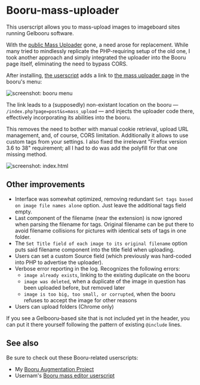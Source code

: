 # Booru-mass-uploader
This userscript allows you to mass-upload images to imageboard sites running Gelbooru software.

With the [public Mass Uploader](https://unblock.ibsearch.xxx/mass-upload/) gone, a need arose for replacement. While many tried to mindlessly replicate the PHP-requiring setup of the old one, I took another approach and simply integrated the uploader into the Booru page itself, eliminating the need to bypass CORS.

After installing, [the userscript](https://github.com/Seedmanc/Booru-mass-uploader/raw/gh-pages/booru.mass.uploader.user.js) adds a link to [the mass uploader page](https://github.com/Seedmanc/Booru-mass-uploader/raw/gh-pages/index.html) in the booru's menu:

![screenshot: booru menu](http://puu.sh/mvB9F/ea5668b606.png)

The link leads to a (supposedly) non-existant location on the booru &mdash; `/index.php?page=post&s=mass_upload` &mdash; and injects the uploader code there, effectively incorporating its abilities into the booru.

This removes the need to bother with manual cookie retrieval, upload URL management, and, of course, CORS limitation. Additionally it allows to use custom tags from your settings. I also fixed the irrelevant "Firefox version 3.6 to 38" requirement; all I had to do was add the polyfill for that one missing method.

![screenshot: index.html](http://puu.sh/mvCQq/aab7d13bc0.png)

## Other improvements

* Interface was somewhat optimized, removing redundant `Set tags based on image file names alone` option. Just leave the additional tags field empty.  
* Last component of the filename (near the extension) is now ignored when parsing the filename for tags. Original filename can be put there to avoid filename collisions for pictures with identical sets of tags in one folder.
* The `Set Title field of each image to its original filename` option puts said filename component into the title field when uploading.
* Users can set a custom Source field (which previously was hard-coded into PHP to advertise the uploader).
* Verbose error reporting in the log. Recognizes the following errors:
  * `image already exists`, linking to the existing duplicate on the booru
  * `image was deleted`, when a duplicate of the image in question has been uploaded before, but removed later
  * `image is too big, too small, or corrupted`, when the booru refuses to accept the image for other reasons
* Users can upload folders (Chrome only)

If you see a Gelbooru-based site that is not included yet in the header, you can put it there yourself following the pattern of existing `@include` lines.

## See also

Be sure to check out these Booru-related userscripts:

* My [Booru Augmentation Project](https://github.com/Seedmanc/Booru-Augmentation-Project)
* Usernam's [Booru mass editor userscript](https://github.com/ProximaNova/Booru-mass-editor)
